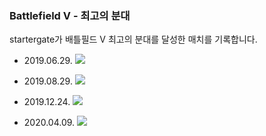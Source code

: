 ### Battlefield V - 최고의 분대
startergate가 배틀필드 V 최고의 분대를 달성한 매치를 기록합니다.

* 2019.06.29.
![](/files/20190629.png)

* 2019.08.29.
![](/files/20190829.png)

* 2019.12.24.
![](/files/20191224.png)

* 2020.04.09.
![](/files/20200409.png)
